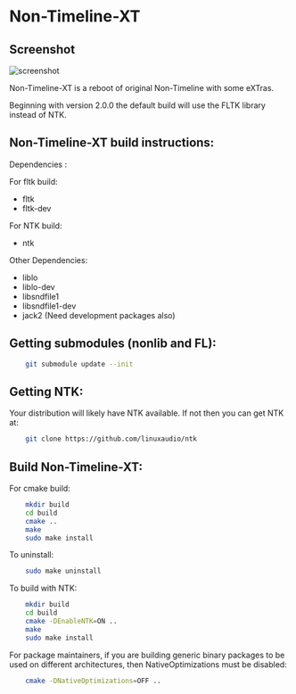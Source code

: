 Non-Timeline-XT
===============

Screenshot
----------

![screenshot](https://raw.github.com/Stazed/non-timeline-xt/main/timeline/doc/non-timeline-xt-2.0.0.png "Non-Timeline-XT Release 2.0.0")


Non-Timeline-XT is a reboot of original Non-Timeline with some eXTras.

Beginning with version 2.0.0 the default build will use the FLTK library instead of NTK.


Non-Timeline-XT build instructions:
--------------------------------

Dependencies :

For fltk build:
* fltk
* fltk-dev

For NTK build:
* ntk

Other Dependencies:
* liblo
* liblo-dev
* libsndfile1
* libsndfile1-dev
* jack2       (Need development packages also)

Getting submodules (nonlib and FL):
---------------

```bash
    git submodule update --init
```

Getting NTK:
------------

Your distribution will likely have NTK available. If not then you can get NTK at:

```bash
    git clone https://github.com/linuxaudio/ntk
```

Build Non-Timeline-XT:
-------------------

For cmake build:

```bash
    mkdir build
    cd build
    cmake ..
    make
    sudo make install
```

To uninstall:

```bash
    sudo make uninstall
```

To build with NTK:
```bash
    mkdir build
    cd build
    cmake -DEnableNTK=ON ..
    make
    sudo make install
```

For package maintainers, if you are building generic binary packages to be used on different architectures,
then NativeOptimizations must be disabled:

```bash
    cmake -DNativeOptimizations=OFF ..
```

